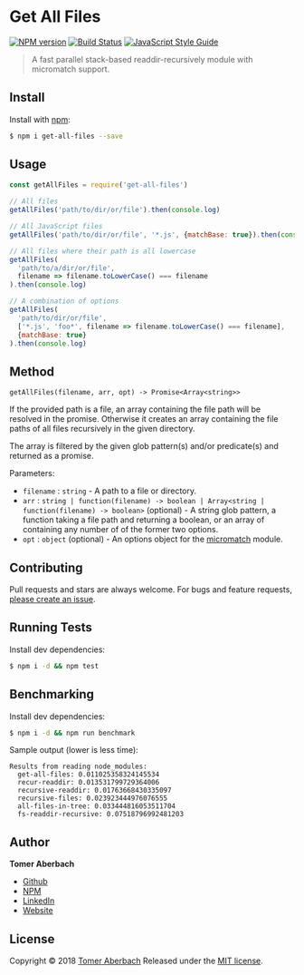 # Get All Files

[![NPM version](https://img.shields.io/npm/v/get-all-files.svg)](https://www.npmjs.com/package/get-all-files) [![Build Status](https://img.shields.io/travis/TomerADev/get-all-files.svg)](https://travis-ci.org/TomerADev/get-all-files) [![JavaScript Style Guide](https://img.shields.io/badge/code_style-standard-brightgreen.svg)](https://standardjs.com)

> A fast parallel stack-based readdir-recursively module with micromatch support.

## Install

Install with [npm](https://www.npmjs.com):

```sh
$ npm i get-all-files --save
```

## Usage

```js
const getAllFiles = require('get-all-files')

// All files
getAllFiles('path/to/dir/or/file').then(console.log)

// All JavaScript files
getAllFiles('path/to/dir/or/file', '*.js', {matchBase: true}).then(console.log)

// All files where their path is all lowercase
getAllFiles(
  'path/to/a/dir/or/file',
  filename => filename.toLowerCase() === filename
).then(console.log)

// A combination of options
getAllFiles(
  'path/to/dir/or/file',
  ['*.js', 'foo*', filename => filename.toLowerCase() === filename],
  {matchBase: true}
).then(console.log)
```

## Method

`getAllFiles(filename, arr, opt) -> Promise<Array<string>>`

If the provided path is a file, an array containing the file path will be resolved in the promise. Otherwise it creates an array containing the file paths of all files recursively in the given directory.

The array is filtered by the given glob pattern(s) and/or predicate(s) and returned as a promise.

Parameters:
 * `filename` : `string` - A path to a file or directory.
 * `arr` : `string | function(filename) -> boolean | Array<string | function(filename) -> boolean>` (optional) - A string glob pattern, a function taking a file path and returning a boolean, or an array of containing any number of of the former two options.
 * `opt` : `object` (optional) - An options object for the [micromatch](https://www.npmjs.com/package/micromatch) module.

## Contributing

Pull requests and stars are always welcome. For bugs and feature requests, [please create an issue](https://github.com/TomerADev/get-all-files/issues/new).

## Running Tests

Install dev dependencies:

```sh
$ npm i -d && npm test
```

## Benchmarking

Install dev dependencies:

```sh
$ npm i -d && npm run benchmark
```

Sample output (lower is less time):
```
Results from reading node_modules:
  get-all-files: 0.011025358324145534
  recur-readdir: 0.013531799729364006
  recursive-readdir: 0.01763668430335097
  recursive-files: 0.023923444976076555
  all-files-in-tree: 0.033444816053511704
  fs-readdir-recursive: 0.07518796992481203
```

## Author

**Tomer Aberbach**

* [Github](https://github.com/TomerADev)
* [NPM](https://www.npmjs.com/~tomeraberbach)
* [LinkedIn](https://www.linkedin.com/in/tomer-a)
* [Website](https://tomeraberba.ch)

## License

Copyright © 2018 [Tomer Aberbach](https://github.com/TomerADev)
Released under the [MIT license](https://github.com/TomerADev/get-all-files/blob/master/LICENSE).
